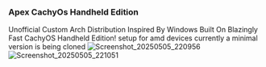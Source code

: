### Apex CachyOs Handheld Edition
Unofficial Custom Arch Distribution Inspired By Windows Built On Blazingly Fast CachyOS Handheld Edition!
setup for amd devices currently a minimal version is being cloned 
![Screenshot_20250505_220956](https://github.com/user-attachments/assets/80860c9e-ce60-4156-91f2-58d16f35f22c)
![Screenshot_20250505_221051](https://github.com/user-attachments/assets/042a7b8d-50d2-4f32-87b6-7ed9648282d3)

